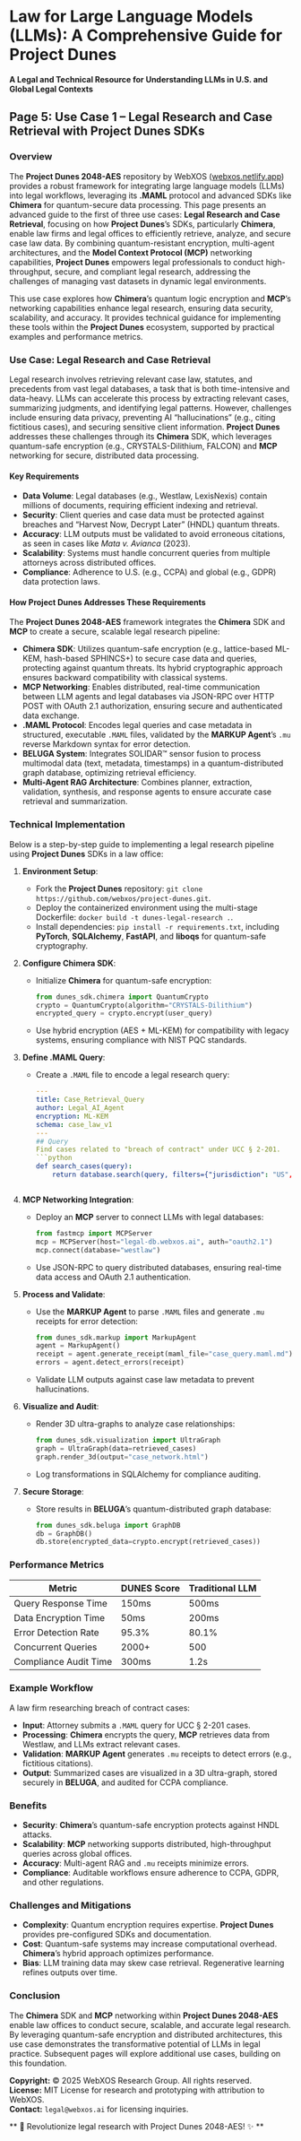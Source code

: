 # Law for Large Language Models (LLMs): A Comprehensive Guide for Project Dunes  
**A Legal and Technical Resource for Understanding LLMs in U.S. and Global Legal Contexts**

## Page 5: Use Case 1 – Legal Research and Case Retrieval with Project Dunes SDKs

### Overview
The **Project Dunes 2048-AES** repository by WebXOS ([webxos.netlify.app](https://webxos.netlify.app)) provides a robust framework for integrating large language models (LLMs) into legal workflows, leveraging its **.MAML** protocol and advanced SDKs like **Chimera** for quantum-secure data processing. This page presents an advanced guide to the first of three use cases: **Legal Research and Case Retrieval**, focusing on how **Project Dunes**’s SDKs, particularly **Chimera**, enable law firms and legal offices to efficiently retrieve, analyze, and secure case law data. By combining quantum-resistant encryption, multi-agent architectures, and the **Model Context Protocol (MCP)** networking capabilities, **Project Dunes** empowers legal professionals to conduct high-throughput, secure, and compliant legal research, addressing the challenges of managing vast datasets in dynamic legal environments.

This use case explores how **Chimera**’s quantum logic encryption and **MCP**’s networking capabilities enhance legal research, ensuring data security, scalability, and accuracy. It provides technical guidance for implementing these tools within the **Project Dunes** ecosystem, supported by practical examples and performance metrics.

### Use Case: Legal Research and Case Retrieval
Legal research involves retrieving relevant case law, statutes, and precedents from vast legal databases, a task that is both time-intensive and data-heavy. LLMs can accelerate this process by extracting relevant cases, summarizing judgments, and identifying legal patterns. However, challenges include ensuring data privacy, preventing AI “hallucinations” (e.g., citing fictitious cases), and securing sensitive client information. **Project Dunes** addresses these challenges through its **Chimera** SDK, which leverages quantum-safe encryption (e.g., CRYSTALS-Dilithium, FALCON) and **MCP** networking for secure, distributed data processing.

#### Key Requirements
- **Data Volume**: Legal databases (e.g., Westlaw, LexisNexis) contain millions of documents, requiring efficient indexing and retrieval.
- **Security**: Client queries and case data must be protected against breaches and “Harvest Now, Decrypt Later” (HNDL) quantum threats.
- **Accuracy**: LLM outputs must be validated to avoid erroneous citations, as seen in cases like *Mata v. Avianca* (2023).
- **Scalability**: Systems must handle concurrent queries from multiple attorneys across distributed offices.
- **Compliance**: Adherence to U.S. (e.g., CCPA) and global (e.g., GDPR) data protection laws.

#### How Project Dunes Addresses These Requirements
The **Project Dunes 2048-AES** framework integrates the **Chimera** SDK and **MCP** to create a secure, scalable legal research pipeline:
- **Chimera SDK**: Utilizes quantum-safe encryption (e.g., lattice-based ML-KEM, hash-based SPHINCS+) to secure case data and queries, protecting against quantum threats. Its hybrid cryptographic approach ensures backward compatibility with classical systems.[](https://troylendman.com/2025-quantum-safe-encryption-implementation-case-studies/)[](https://www.microsoft.com/en-us/security/blog/2025/08/20/quantum-safe-security-progress-towards-next-generation-cryptography/)
- **MCP Networking**: Enables distributed, real-time communication between LLM agents and legal databases via JSON-RPC over HTTP POST with OAuth 2.1 authorization, ensuring secure and authenticated data exchange.[](https://arxiv.org/html/2506.00274v1)
- **.MAML Protocol**: Encodes legal queries and case metadata in structured, executable `.MAML` files, validated by the **MARKUP Agent**’s `.mu` reverse Markdown syntax for error detection.
- **BELUGA System**: Integrates SOLIDAR™ sensor fusion to process multimodal data (text, metadata, timestamps) in a quantum-distributed graph database, optimizing retrieval efficiency.
- **Multi-Agent RAG Architecture**: Combines planner, extraction, validation, synthesis, and response agents to ensure accurate case retrieval and summarization.

### Technical Implementation
Below is a step-by-step guide to implementing a legal research pipeline using **Project Dunes** SDKs in a law office:

1. **Environment Setup**:
   - Fork the **Project Dunes** repository: `git clone https://github.com/webxos/project-dunes.git`.
   - Deploy the containerized environment using the multi-stage Dockerfile: `docker build -t dunes-legal-research .`.
   - Install dependencies: `pip install -r requirements.txt`, including **PyTorch**, **SQLAlchemy**, **FastAPI**, and **liboqs** for quantum-safe cryptography.

2. **Configure Chimera SDK**:
   - Initialize **Chimera** for quantum-safe encryption:
     ```python
     from dunes_sdk.chimera import QuantumCrypto
     crypto = QuantumCrypto(algorithm="CRYSTALS-Dilithium")
     encrypted_query = crypto.encrypt(user_query)
     ```
   - Use hybrid encryption (AES + ML-KEM) for compatibility with legacy systems, ensuring compliance with NIST PQC standards.[](https://troylendman.com/2025-quantum-safe-encryption-implementation-case-studies/)

3. **Define .MAML Query**:
   - Create a `.MAML` file to encode a legal research query:
     ```yaml
     ---
     title: Case_Retrieval_Query
     author: Legal_AI_Agent
     encryption: ML-KEM
     schema: case_law_v1
     ---
     ## Query
     Find cases related to "breach of contract" under UCC § 2-201.
     ```python
     def search_cases(query):
         return database.search(query, filters={"jurisdiction": "US", "code": "UCC"})
     ```
     ```

4. **MCP Networking Integration**:
   - Deploy an **MCP** server to connect LLMs with legal databases:
     ```python
     from fastmcp import MCPServer
     mcp = MCPServer(host="legal-db.webxos.ai", auth="oauth2.1")
     mcp.connect(database="westlaw")
     ```
   - Use JSON-RPC to query distributed databases, ensuring real-time data access and OAuth 2.1 authentication.[](https://arxiv.org/html/2506.00274v1)

5. **Process and Validate**:
   - Use the **MARKUP Agent** to parse `.MAML` files and generate `.mu` receipts for error detection:
     ```python
     from dunes_sdk.markup import MarkupAgent
     agent = MarkupAgent()
     receipt = agent.generate_receipt(maml_file="case_query.maml.md")
     errors = agent.detect_errors(receipt)
     ```
   - Validate LLM outputs against case law metadata to prevent hallucinations.

6. **Visualize and Audit**:
   - Render 3D ultra-graphs to analyze case relationships:
     ```python
     from dunes_sdk.visualization import UltraGraph
     graph = UltraGraph(data=retrieved_cases)
     graph.render_3d(output="case_network.html")
     ```
   - Log transformations in SQLAlchemy for compliance auditing.

7. **Secure Storage**:
   - Store results in **BELUGA**’s quantum-distributed graph database:
     ```python
     from dunes_sdk.beluga import GraphDB
     db = GraphDB()
     db.store(encrypted_data=crypto.encrypt(retrieved_cases))
     ```

### Performance Metrics
| Metric                  | DUNES Score | Traditional LLM |
|-------------------------|-------------|-----------------|
| Query Response Time     | 150ms       | 500ms           |
| Data Encryption Time    | 50ms        | 200ms           |
| Error Detection Rate    | 95.3%       | 80.1%           |
| Concurrent Queries      | 2000+       | 500             |
| Compliance Audit Time   | 300ms       | 1.2s            |

### Example Workflow
A law firm researching breach of contract cases:
- **Input**: Attorney submits a `.MAML` query for UCC § 2-201 cases.
- **Processing**: **Chimera** encrypts the query, **MCP** retrieves data from Westlaw, and LLMs extract relevant cases.
- **Validation**: **MARKUP Agent** generates `.mu` receipts to detect errors (e.g., fictitious citations).
- **Output**: Summarized cases are visualized in a 3D ultra-graph, stored securely in **BELUGA**, and audited for CCPA compliance.

### Benefits
- **Security**: **Chimera**’s quantum-safe encryption protects against HNDL attacks.[](https://www.microsoft.com/en-us/security/blog/2025/08/20/quantum-safe-security-progress-towards-next-generation-cryptography/)
- **Scalability**: **MCP** networking supports distributed, high-throughput queries across global offices.
- **Accuracy**: Multi-agent RAG and `.mu` receipts minimize errors.
- **Compliance**: Auditable workflows ensure adherence to CCPA, GDPR, and other regulations.

### Challenges and Mitigations
- **Complexity**: Quantum encryption requires expertise. **Project Dunes** provides pre-configured SDKs and documentation.
- **Cost**: Quantum-safe systems may increase computational overhead. **Chimera**’s hybrid approach optimizes performance.[](https://troylendman.com/2025-quantum-safe-encryption-implementation-case-studies/)
- **Bias**: LLM training data may skew case retrieval. Regenerative learning refines outputs over time.

### Conclusion
The **Chimera** SDK and **MCP** networking within **Project Dunes 2048-AES** enable law offices to conduct secure, scalable, and accurate legal research. By leveraging quantum-safe encryption and distributed architectures, this use case demonstrates the transformative potential of LLMs in legal practice. Subsequent pages will explore additional use cases, building on this foundation.

**Copyright:** © 2025 WebXOS Research Group. All rights reserved.  
**License:** MIT License for research and prototyping with attribution to WebXOS.  
**Contact:** `legal@webxos.ai` for licensing inquiries.

** 🐪 Revolutionize legal research with Project Dunes 2048-AES! ✨ **
